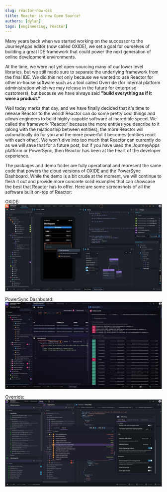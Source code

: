 ```yaml
---
slug: reactor-now-oss
title: Reactor is now Open Source! 
authors: [dylan]
tags: [engineering, reactor]
---
```


Many years back when we started working on the successor to the JourneyApps editor (now called OXIDE), we set
a goal for ourselves of building a great IDE framework that could power the next generation of online development environments.

At the time, we were not yet open-sourcing many of our lower level libraries, but we still made sure to separate the underlying
framework from the final IDE. We did this not only because we wanted to use Reactor for other in-house software such as a tool
called Override (for internal platform administration which we may release in the future for enterprise customers), but because
we have always said __"build everything as if it were a product."__

Well today marks that day, and we have finally decided that it's time to release Reactor to the world! Reactor can do
some pretty cool things and allows engineers to build highly-capable software at incredible speed. We called the framework
'Reactor' because the more entities you describe to it (along with the relationship between entities), the more Reactor
will automatically do for you and the more powerful it becomes (entities react with each other). 
We won't dive into too much that Reactor can currently do as we will save that for a future post, 
but if you have used the JourneyApps platform or PowerSync, then Reactor has been at the heart of the developer experience.

The packages and demo folder are fully operational and represent the same code that powers the cloud versions of OXIDE and the PowerSync Dashboard.
While the demo is a bit crude at the moment, we will continue to flesh it out and provide more concrete solid examples that can showcase the best
that Reactor has to offer. Here are some screenshots of all the software built on-top of Reactor:

OXIDE:
![](./1.jpeg)

PowerSync Dashboard:
![](./2.jpeg)

Override:
![](./3.jpeg)